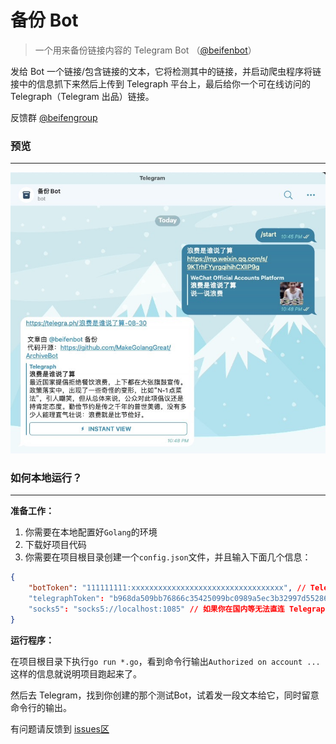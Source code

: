 # 备份 Bot

> 一个用来备份链接内容的 Telegram Bot （[@beifenbot](https://t.me/beifenbot)）

发给 Bot 一个链接/包含链接的文本，它将检测其中的链接，并启动爬虫程序将链接中的信息抓下来然后上传到 Telegraph 平台上，最后给你一个可在线访问的 Telegraph（Telegram 出品）链接。

反馈群 [@beifengroup](https://t.me/beifengroup)

### 预览

---

![preview](./preview/archivebot.jpg)

### 如何本地运行？

---

**准备工作：**

1. 你需要在本地配置好`Golang`的环境
2. 下载好项目代码
3. 你需要在项目根目录创建一个`config.json`文件，并且输入下面几个信息：

```json
{
    "botToken": "111111111:xxxxxxxxxxxxxxxxxxxxxxxxxxxxxxxxxx", // Telegraph Bot Token 请找 @BotFather 获取 https://t.me/@BotFather
    "telegraphToken": "b968da509bb76866c35425099bc0989a5ec3b32997d55286c657e6994bbb", // Telegraph Token，可以用这个测试 Token ，也可以自行注册一个Telegraph Account 然后会得到一个 Token，请阅读 https://telegra.ph/api#createAccount
    "socks5": "socks5://localhost:1085" // 如果你在国内等无法直连 Telegraph 的环境中，那么就需要配置下，让程序走代理（端口不一定是1085，看你电脑代理软件配置的是啥）。如果你不明白这里在说什么，请先上网找翻墙教程，把墙翻了再说。
}
```



**运行程序：**

在项目根目录下执行`go run *.go`，看到命令行输出`Authorized on account ...`这样的信息就说明项目跑起来了。

然后去 Telegram，找到你创建的那个测试Bot，试着发一段文本给它，同时留意命令行的输出。



有问题请反馈到 [issues区](https://github.com/MakeGolangGreat/ArchiveBot/issues)